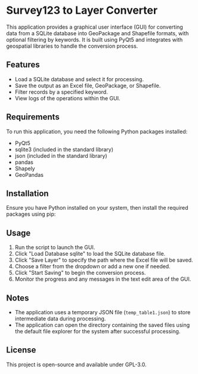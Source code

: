 # Survey123 to Layer Converter

This application provides a graphical user interface (GUI) for converting data from a SQLite database into GeoPackage and Shapefile formats, with optional filtering by keywords. It is built using PyQt5 and integrates with geospatial libraries to handle the conversion process.

## Features

- Load a SQLite database and select it for processing.
- Save the output as an Excel file, GeoPackage, or Shapefile.
- Filter records by a specified keyword.
- View logs of the operations within the GUI.

## Requirements

To run this application, you need the following Python packages installed:
- PyQt5
- sqlite3 (included in the standard library)
- json (included in the standard library)
- pandas
- Shapely
- GeoPandas

## Installation

Ensure you have Python installed on your system, then install the required packages using pip:


## Usage

1. Run the script to launch the GUI.
2. Click "Load Database sqlite" to load the SQLite database file.
3. Click "Save Layer" to specify the path where the Excel file will be saved.
4. Choose a filter from the dropdown or add a new one if needed.
5. Click "Start Saving" to begin the conversion process.
6. Monitor the progress and any messages in the text edit area of the GUI.

## Notes

- The application uses a temporary JSON file (`temp_table1.json`) to store intermediate data during processing.
- The application can open the directory containing the saved files using the default file explorer for the system after successful processing.

## License

This project is open-source and available under GPL-3.0.
